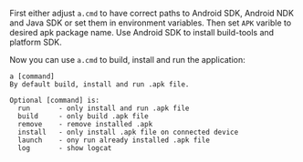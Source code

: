 First either adjust `a.cmd` to have correct paths to Android SDK, Android NDK and Java SDK or set them in environment variables.
Then set `APK` varible to desired apk package name. Use Android SDK to install build-tools and platform SDK. 

Now you can use `a.cmd` to build, install and run the application:

    a [command]
    By default build, install and run .apk file.

    Optional [command] is:
      run       - only install and run .apk file
      build     - only build .apk file
      remove    - remove installed .apk
      install   - only install .apk file on connected device
      launch    - ony run already installed .apk file
      log       - show logcat
